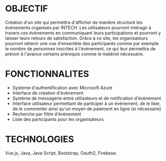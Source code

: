 # OBJECTIF

Création d'un site qui permettra d'afficher de manière structuré les évènements organisés par INTECH. Les utilisateurs pourront intéragir à travers ces évènements en communiquant leurs participations et pourront y laisser leurs retours de satisfaction. Grâce à ce site, les organisateurs pourront obtenir une vue d'ensemble des participants comme par exemple le nombre de personnes inscrites à l'évènement, ce qui leur permettra de prévoir à l'avance certains prérequis comme le matériel nécessaire.

# FONCTIONNALITES

- Systeme d'authentification avec Microsoft Azure
- Interface de création d'évènement
- Système de messagerie entre utilisateurs et de notification d'évènement
- Interface utilisateur permettant de participer à un évènement, de le liker, de le commenter ainsi qu'un moyen de paiement en ligne (si nécessaire)
- Recherche par filtre d'évènement
- Liste des participants pour les organisateurs

# TECHNOLOGIES

Vue.js, Java, Java Script, Bootstrap, Oauth2, Firebase.